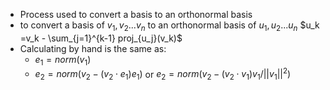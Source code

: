 - Process used to convert a basis to an orthonormal basis
- to convert a basis of $v_1, v_2... v_n$ to an orthonormal basis of $u_1, u_2...u_n$
  $u_k =v_k - \sum_{j=1}^{k-1} proj_{u_j}(v_k)$
- Calculating  by hand is the same as:
	- $e_1 = norm(v_1)$
	- $e_2 = norm(v_2 - (v_2 \cdot e_1) e_1)$ or 
	  $e_2 = norm(v_2 - (v_2 \cdot v_1)v_1/||v_1||^2 )$